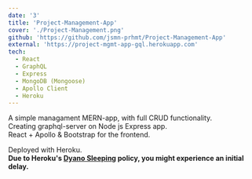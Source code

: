 ```yaml
---
date: '3'
title: 'Project-Management-App'
cover: './Project-Management.png'
github: 'https://github.com/jsmn-prhmt/Project-Management-App'
external: 'https://project-mgmt-app-gql.herokuapp.com'
tech:
  - React
  - GraphQL
  - Express
  - MongoDB (Mongoose)
  - Apollo Client 
  - Heroku
---
```


A simple managament MERN-app, with full CRUD functionality.   
Creating graphql-server on Node js Express app.     
React + Apollo & Bootstrap for the frontend.

Deployed with Heroku.     
__Due to Heroku's [Dyano Sleeping](https://devcenter.heroku.com/articles/free-dyno-hours#dyno-sleeping) policy, you might experience an initial delay.__